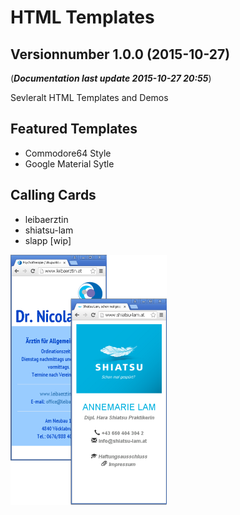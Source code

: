 # HTML Templates
## Versionnumber 1.0.0 (2015-10-27)
(***Documentation last update 2015-10-27 20:55***)  

Sevleralt HTML Templates and Demos

## Featured Templates
* Commodore64 Style
* Google Material Sytle

## Calling Cards
* leibaerztin
* shiatsu-lam
* slapp [wip]  

![callingcards screenshots](https://raw.githubusercontent.com/akumagamo/html-templates/master/readme/calling-cards.png "Screenshots")  

